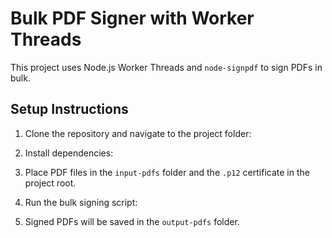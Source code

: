 # Bulk PDF Signer with Worker Threads

This project uses Node.js Worker Threads and `node-signpdf` to sign PDFs in bulk.

## Setup Instructions
1. Clone the repository and navigate to the project folder:

2. Install dependencies:

3. Place PDF files in the `input-pdfs` folder and the `.p12` certificate in the project root.

4. Run the bulk signing script:

5. Signed PDFs will be saved in the `output-pdfs` folder.
